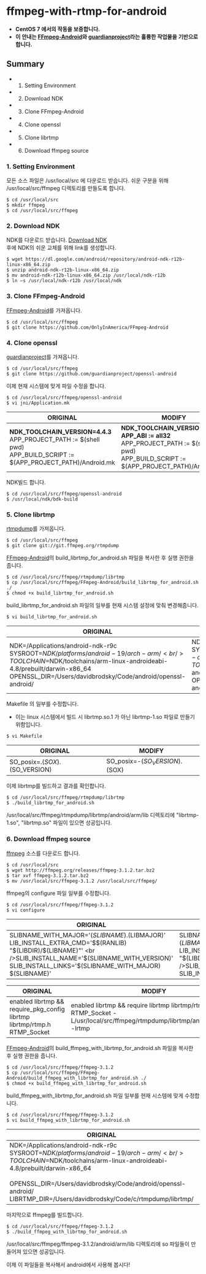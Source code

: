 # ffmpeg-with-rtmp-for-android

- **CentOS 7 에서의 작동을 보증합니다.**
- **이 안내는 [FFmpeg-Android](https://github.com/OnlyInAmerica/FFmpeg-Android)와 [guardianproject](https://github.com/guardianproject/openssl-android)라는 훌륭한 작업물을 기반으로 합니다.**

## Summary
+ 1. Setting Environment
+ 2. Download NDK
+ 3. Clone FFmpeg-Android
+ 4. Clone openssl
+ 5. Clone librtmp
+ 6. Download ffmpeg source

### 1. Setting Environment
모든 소스 파일은 /usr/local/src 에 다운로드 받습니다.
쉬운 구분을 위해 /usr/local/src/ffmpeg 디렉토리를 만들도록 합니다.
<pre><code>$ cd /usr/local/src
$ mkdir ffmpeg
$ cd /usr/local/src/ffmpeg
</code></pre>

### 2. Download NDK
NDK를 다운로드 받습니다. [Download NDK](https://developer.android.com/ndk/downloads/index.html)<br />
후에 NDK의 쉬운 교체를 위해 link를 생성합니다.
<pre><code>$ wget https://dl.google.com/android/repository/android-ndk-r12b-linux-x86_64.zip
$ unzip android-ndk-r12b-linux-x86_64.zip
$ mv android-ndk-r12b-linux-x86_64.zip /usr/local/ndk-r12b
$ ln –s /usr/local/ndk-r12b /usr/local/ndk 
</code></pre>

### 3. Clone FFmpeg-Android
[FFmpeg-Android](https://github.com/OnlyInAmerica/FFmpeg-Android)를 가져옵니다.
<pre><code>$ cd /usr/local/src/ffmpeg
$ git clone https://github.com/OnlyInAmerica/FFmpeg-Android
</code></pre>

### 4. Clone openssl
[guardianproject](https://github.com/guardianproject/openssl-android)를 가져옵니다.
<pre><code>$ cd /usr/local/src/ffmpeg
$ git clone https://github.com/guardianproject/openssl-android
</code></pre>
이제 현재 시스템에 맞게 파일 수정을 합니다.
<pre><code>$ cd /usr/local/src/ffmpeg/openssl-android
$ vi jni/Application.mk
</code></pre>
ORIGINAL | MODIFY
------------ | -------------
<b>NDK_TOOLCHAIN_VERSION=4.4.3</b> <br />APP_PROJECT_PATH := $(shell pwd) <br />APP_BUILD_SCRIPT := $(APP_PROJECT_PATH)/Android.mk | <b>NDK_TOOLCHAIN_VERSION=4.9</b> <br /><b>APP_ABI := all32</b><br />APP_PROJECT_PATH := $(shell pwd) <br />APP_BUILD_SCRIPT := $(APP_PROJECT_PATH)/Android.mk
NDK빌드 합니다.
<pre><code>$ cd /usr/local/src/ffmpeg/openssl-android
$ /usr/local/ndk/bdk-build
</code></pre>

### 5. Clone librtmp
[rtmpdump](git://git.ffmpeg.org/rtmpdump)를 가져옵니다.
<pre><code>$ cd /usr/local/src/ffmpeg
$ git clone git://git.ffmpeg.org/rtmpdump
</code></pre>
[FFmpeg-Android](https://github.com/OnlyInAmerica/FFmpeg-Android)의 build_librtmp_for_android.sh 파일을 복사한 후 실행 권한을 줍니다.
<pre><code>$ cd /usr/local/src/ffmpeg/rtmpdump/librtmp
$ cp /usr/local/src/ffmpeg/FFmpeg-Android/build_librtmp_for_android.sh ./
$ chmod +x build_librtmp_for_android.sh
</code></pre>
build_librtmp_for_android.sh 파일의 일부를 현재 시스템 설정에 맞춰 변경해줍니다.
<pre><code>$ vi build_librtmp_for_android.sh
</code></pre>
ORIGINAL | MODIFY
------------ | -------------
NDK=/Applications/android-ndk-r9c <br />SYSROOT=$NDK/platforms/android-19/arch-arm/ <br />TOOLCHAIN=$NDK/toolchains/arm-linux-androideabi-4.8/prebuilt/darwin-x86_64 <br />OPENSSL_DIR=/Users/davidbrodsky/Code/android/openssl-android/ | NDK=/usr/local/ndk <br />SYSROOT=$NDK/platforms/android-19/arch-arm/ <br />TOOLCHAIN=$NDK/toolchains/arm-linux-androideabi-4.9/prebuilt/linux-x86_64 <br />OPENSSL_DIR=/usr/local/src/ffmpeg/openssl-android/
Makefile 의 일부를 수정합니다.
+ 이는 linux 시스템에서 빌드 시 librtmp.so.1 가 아닌 librtmp-1.so 파일로 만들기 위함입니다.

<pre><code>$ vi Makefile
</code></pre>

ORIGINAL | MODIFY
------------ | -------------
SO_posix=.$(SOX).$(SO_VERSION) | SO_posix=-$(SO_VERSION).$(SOX)

이제 librtmp를 빌드하고 결과를 확인합니다.
<pre><code>$ cd /usr/local/src/ffmpeg/rtmpdump/librtmp
$ ./build_librtmp_for_android.sh
</code></pre>

/usr/local/src/ffmpeg/rtmpdump/librtmp/android/arm/lib 디렉토리에 "librtmp-1.so", "librtmp.so" 파일이 있으면 성공입니다.

### 6. Download ffmpeg source
[ffmpeg](http://www.ffmpeg.org/download.html) 소스를 다운로드 합니다.
<pre><code>$ cd /usr/local/src
$ wget http://ffmpeg.org/releases/ffmpeg-3.1.2.tar.bz2
$ tar xvf ffmpeg-3.1.2.tar.bz2
$ mv /usr/local/src/ffmpeg-3.1.2 /usr/local/src/ffmpeg/
</code></pre>
ffmpeg의 configure 파일 일부를 수정합니다.
<pre><code>$ cd /usr/local/src/ffmpeg/ffmpeg-3.1.2
$ vi configure
</code></pre>
ORIGINAL | MODIFY
------------ | -------------
SLIBNAME_WITH_MAJOR='$(SLIBNAME).$(LIBMAJOR)' <br />LIB_INSTALL_EXTRA_CMD='$$(RANLIB) "$(LIBDIR)/$(LIBNAME)"' <br />SLIB_INSTALL_NAME='$(SLIBNAME_WITH_VERSION)' <br />SLIB_INSTALL_LINKS='$(SLIBNAME_WITH_MAJOR) $(SLIBNAME)' | SLIBNAME_WITH_MAJOR='$(SLIBPREF)$(FULLNAME)-$(LIBMAJOR)$(SLIBSUF)' <br />LIB_INSTALL_EXTRA_CMD='$$(RANLIB) "$(LIBDIR)/$(LIBNAME)"' <br />SLIB_INSTALL_NAME='$(SLIBNAME_WITH_MAJOR)' <br />SLIB_INSTALL_LINKS='$(SLIBNAME)'

ORIGINAL | MODIFY
------------ | -------------
enabled librtmp    && require_pkg_config librtmp librtmp/rtmp.h RTMP_Socket | enabled librtmp    && require librtmp librtmp/rtmp.h RTMP_Socket -L/usr/local/src/ffmpeg/rtmpdump/librtmp/android/arm/lib -lrtmp

[FFmpeg-Android](https://github.com/OnlyInAmerica/FFmpeg-Android)의 build_ffmpeg_with_librtmp_for_android.sh  파일을 복사한 후 실행 권한을 줍니다.
<pre><code>$ cd /usr/local/src/ffmpeg/ffmpeg-3.1.2
$ cp /usr/local/src/ffmpeg/FFmpeg-Android/build_ffmpeg_with_librtmp_for_android.sh ./
$ chmod +x build_ffmpeg_with_librtmp_for_android.sh
</code></pre>
build_ffmpeg_with_librtmp_for_android.sh 파일 일부를 현재 시스템에 맞게 수정합니다.
<pre><code>$ cd /usr/local/src/ffmpeg/ffmpeg-3.1.2
$ vi build_ffmpeg_with_librtmp_for_android.sh</code></pre>

ORIGINAL | MODIFY
------------ | -------------
NDK=/Applications/android-ndk-r9c <br />SYSROOT=$NDK/platforms/android-19/arch-arm/ <br />TOOLCHAIN=$NDK/toolchains/arm-linux-androideabi-4.8/prebuilt/darwin-x86_64 <br /><br />OPENSSL_DIR=/Users/davidbrodsky/Code/android/openssl-android/ <br />LIBRTMP_DIR=/Users/davidbrodsky/Code/c/rtmpdump/librtmp/ | NDK=/usr/local/ndk <br />SYSROOT=$NDK/platforms/android-19/arch-arm/ <br />TOOLCHAIN=$NDK/toolchains/arm-linux-androideabi-4.9/prebuilt/linux-x86_64 <br /><br />OPENSSL_DIR=/usr/local/src/ffmpeg/openssl-android/ <br />LIBRTMP_DIR=/usr/local/src/ffmpeg/rtmpdump/librtmp/

마지막으로 ffmpeg를 빌드합니다.
<pre><code>$ cd /usr/local/src/ffmpeg/ffmpeg-3.1.2
$ ./build_ffmpeg_with_librtmp_for_android.sh
</code></pre>

/usr/local/src/ffmpeg/ffmpeg-3.1.2/android/arm/lib 디렉토리에 so 파일들이 만들어져 있으면 성공입니다.

이제 이 파일들을 복사해서 android에서 사용해 봅시다!
